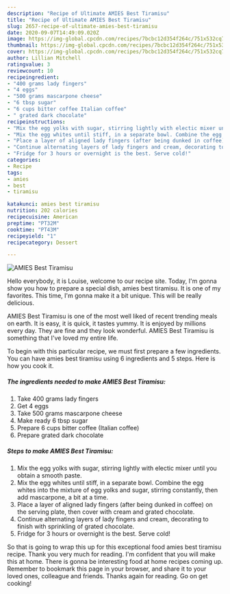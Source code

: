 ```yaml
---
description: "Recipe of Ultimate AMIES Best Tiramisu"
title: "Recipe of Ultimate AMIES Best Tiramisu"
slug: 2657-recipe-of-ultimate-amies-best-tiramisu
date: 2020-09-07T14:49:09.020Z
image: https://img-global.cpcdn.com/recipes/7bcbc12d354f264c/751x532cq70/amies-best-tiramisu-recipe-main-photo.jpg
thumbnail: https://img-global.cpcdn.com/recipes/7bcbc12d354f264c/751x532cq70/amies-best-tiramisu-recipe-main-photo.jpg
cover: https://img-global.cpcdn.com/recipes/7bcbc12d354f264c/751x532cq70/amies-best-tiramisu-recipe-main-photo.jpg
author: Lillian Mitchell
ratingvalue: 3
reviewcount: 10
recipeingredient:
- "400 grams lady fingers"
- "4 eggs"
- "500 grams mascarpone cheese"
- "6 tbsp sugar"
- "6 cups bitter coffee Italian coffee"
- " grated dark chocolate"
recipeinstructions:
- "Mix the egg yolks with sugar, stirring lightly with electic mixer until you obtain a smooth paste."
- "Mix the egg whites until stiff, in a separate bowl. Combine the egg whites into the mixture of egg yolks and sugar, stirring constantly, then add mascarpone, a bit at a time."
- "Place a layer of aligned lady fingers (after being dunked in coffee) on the serving plate, then cover with cream and grated chocolate."
- "Continue alternating layers of lady fingers and cream, decorating to finish with sprinkling of grated chocolate."
- "Fridge for 3 hours or overnight is the best. Serve cold!"
categories:
- Recipe
tags:
- amies
- best
- tiramisu

katakunci: amies best tiramisu 
nutrition: 202 calories
recipecuisine: American
preptime: "PT32M"
cooktime: "PT43M"
recipeyield: "1"
recipecategory: Dessert

---
```



![AMIES Best Tiramisu](https://img-global.cpcdn.com/recipes/7bcbc12d354f264c/751x532cq70/amies-best-tiramisu-recipe-main-photo.jpg)

Hello everybody, it is Louise, welcome to our recipe site. Today, I'm gonna show you how to prepare a special dish, amies best tiramisu. It is one of my favorites. This time, I'm gonna make it a bit unique. This will be really delicious.

AMIES Best Tiramisu is one of the most well liked of recent trending meals on earth. It is easy, it is quick, it tastes yummy. It is enjoyed by millions every day. They are fine and they look wonderful. AMIES Best Tiramisu is something that I've loved my entire life.




To begin with this particular recipe, we must first prepare a few ingredients. You can have amies best tiramisu using 6 ingredients and 5 steps. Here is how you cook it.

<!--inarticleads1-->

##### The ingredients needed to make AMIES Best Tiramisu:

1. Take 400 grams lady fingers
1. Get 4 eggs
1. Take 500 grams mascarpone cheese
1. Make ready 6 tbsp sugar
1. Prepare 6 cups bitter coffee (Italian coffee)
1. Prepare  grated dark chocolate




<!--inarticleads2-->

##### Steps to make AMIES Best Tiramisu:

1. Mix the egg yolks with sugar, stirring lightly with electic mixer until you obtain a smooth paste.
1. Mix the egg whites until stiff, in a separate bowl. Combine the egg whites into the mixture of egg yolks and sugar, stirring constantly, then add mascarpone, a bit at a time.
1. Place a layer of aligned lady fingers (after being dunked in coffee) on the serving plate, then cover with cream and grated chocolate.
1. Continue alternating layers of lady fingers and cream, decorating to finish with sprinkling of grated chocolate.
1. Fridge for 3 hours or overnight is the best. Serve cold!




So that is going to wrap this up for this exceptional food amies best tiramisu recipe. Thank you very much for reading. I'm confident that you will make this at home. There is gonna be interesting food at home recipes coming up. Remember to bookmark this page in your browser, and share it to your loved ones, colleague and friends. Thanks again for reading. Go on get cooking!
